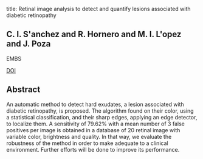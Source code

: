title: Retinal image analysis to detect and quantify lesions associated with diabetic retinopathy

## C. I. S'anchez and R. Hornero and M. I. L'opez and J. Poza
EMBS

<a href="https://doi.org/10.1109/IEMBS.2004.1403492">DOI</a>

## Abstract
An automatic method to detect hard exudates, a lesion associated with diabetic retinopathy, is proposed. The algorithm found on their color, using a statistical classification, and their sharp edges, applying an edge detector, to localize them. A sensitivity of 79.62% with a mean number of 3 false positives per image is obtained in a database of 20 retinal image with variable color, brightness and quality. In that way, we evaluate the robustness of the method in order to make adequate to a clinical environment. Further efforts will be done to improve its performance.


